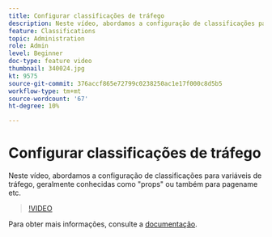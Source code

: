 ```yaml
---
title: Configurar classificações de tráfego
description: Neste vídeo, abordamos a configuração de classificações para variáveis de tráfego, geralmente conhecidas como "props" ou também para pagename etc.
feature: Classifications
topic: Administration
role: Admin
level: Beginner
doc-type: feature video
thumbnail: 340024.jpg
kt: 9575
source-git-commit: 376accf865e72799c0238250ac1e17f000c8d5b5
workflow-type: tm+mt
source-wordcount: '67'
ht-degree: 10%

---
```



# Configurar classificações de tráfego

Neste vídeo, abordamos a configuração de classificações para variáveis de tráfego, geralmente conhecidas como &quot;props&quot; ou também para pagename etc.

>[!VIDEO](https://video.tv.adobe.com/v/340024/?quality=12&learn=on)

Para obter mais informações, consulte a [documentação](https://experienceleague.adobe.com/docs/analytics/admin/admin-tools/traffic-variables/traffic-classifications.html?lang=en).
